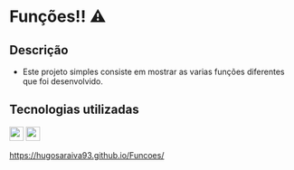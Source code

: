 # Funções!! ⚠️

## Descrição
* Este projeto simples consiste em mostrar as varias funções diferentes que foi desenvolvido.

## Tecnologias utilizadas

<div style="display: inline_block">
<img align:"center"; height="25" src="https://img.shields.io/badge/HTML5-E34F26?style=for-the-badge&logo=html5&logoColor=white"/>
<img align:"center"; height="25" src="https://img.shields.io/badge/JavaScript-323330?style=for-the-badge&logo=javascript&logoColor=F7DF1E"/>
</div>

https://hugosaraiva93.github.io/Funcoes/
